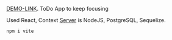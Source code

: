[DEMO-LINK](https://todo-app-vsnv.onrender.com/).
ToDo App to keep focusing

Used React, Context
[Server](https://github.com/poznianski/todoapp_be) is NodeJS, PostgreSQL, Sequelize. 


`npm i
vite`
